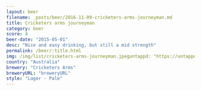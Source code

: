 ```yaml
---
layout: beer
filename: _posts/beer/2016-11-09-cricketers-arms-journeyman.md
title: Cricketers arms journeyman
category: beer
score: 4
beer-date: "2015-05-01"
desc: "Nice and easy drinking, but still a mid strength"
permalink: /beer/:title.html
img: /img/list/cricketers-arms-journeyman.jpeguntappd: "https://untappd.com/b/cricketers-arms-journeyman/870829"
country: "Australia"
brewery: "Cricketers Arms"
breweryURL: "breweryURL"
style: "Lager - Pale"
---
```

